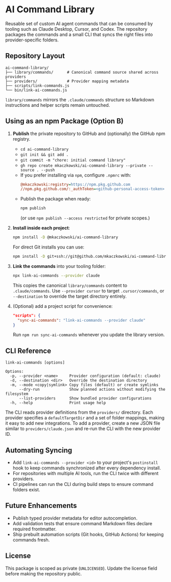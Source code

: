 # AI Command Library

Reusable set of custom AI agent commands that can be consumed by tooling such as Claude Desktop, Cursor, and Codex. The repository packages the commands and a small CLI that syncs the right files into provider-specific folders.

## Repository Layout

```
ai-command-library/
├── library/commands/      # Canonical command source shared across providers
├── providers/             # Provider mapping metadata
├── scripts/link-commands.js
└── bin/link-ai-commands.js
```

`library/commands` mirrors the `.claude/commands` structure so Markdown instructions and helper scripts remain untouched.

## Using as an npm Package (Option B)

1. **Publish** the private repository to GitHub and (optionally) the GitHub npm registry.
   - `cd ai-command-library`
   - `git init && git add .`
   - `git commit -m "chore: initial command library"`
   - `gh repo create mkaczkowski/ai-command-library --private --source . --push`
   - If you prefer installing via `npm`, configure `.npmrc` with:
     ```ini
     @mkaczkowski:registry=https://npm.pkg.github.com
     //npm.pkg.github.com/:_authToken=<github-personal-access-token>
     ```
   - Publish the package when ready:
     ```bash
     npm publish
     ```
     (or use `npm publish --access restricted` for private scopes.)

2. **Install inside each project**:
   ```bash
   npm install -D @mkaczkowski/ai-command-library
   ```
   For direct Git installs you can use:
   ```bash
   npm install -D git+ssh://git@github.com/mkaczkowski/ai-command-library.git
   ```

3. **Link the commands** into your tooling folder:
   ```bash
   npx link-ai-commands --provider claude
   ```
   This copies the canonical `library/commands` content to `.claude/commands`. Use
   `--provider cursor` to target `.cursor/commands`, or `--destination` to override
   the target directory entirely.

4. (Optional) add a project script for convenience:
   ```json
   "scripts": {
     "sync-ai-commands": "link-ai-commands --provider claude"
   }
   ```
   Run `npm run sync-ai-commands` whenever you update the library version.

## CLI Reference

```
link-ai-commands [options]

Options:
  -p, --provider <name>     Provider configuration (default: claude)
  -d, --destination <dir>   Override the destination directory
  -m, --mode <copy|symlink> Copy files (default) or create symlinks
      --dry-run             Show planned actions without modifying the filesystem
      --list-providers      Show bundled provider configurations
  -h, --help                Print usage help
```

The CLI reads provider definitions from the `providers/` directory. Each provider
specifies a `defaultTargetDir` and a set of folder mappings, making it easy to add
new integrations. To add a provider, create a new JSON file similar to
`providers/claude.json` and re-run the CLI with the new provider ID.

## Automating Syncing

- Add `link-ai-commands --provider <id>` to your project's `postinstall` hook to
  keep commands synchronized after every dependency install.
- For repositories with multiple AI tools, run the CLI twice with different providers.
- CI pipelines can run the CLI during build steps to ensure command folders exist.

## Future Enhancements

- Publish typed provider metadata for editor autocompletion.
- Add validation tests that ensure command Markdown files declare required frontmatter.
- Ship prebuilt automation scripts (Git hooks, GitHub Actions) for keeping commands fresh.

## License

This package is scoped as private (`UNLICENSED`). Update the license field before
making the repository public.
